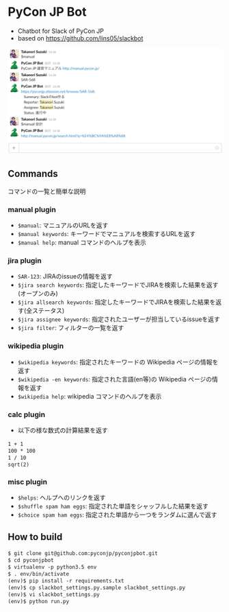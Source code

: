 # PyCon JP Bot

* Chatbot for Slack of PyCon JP
* based on https://github.com/lins05/slackbot

![](pyconjpbot-image.png)

## Commands

コマンドの一覧と簡単な説明

### manual plugin

- `$manual`: マニュアルのURLを返す
- `$manual keywords`: キーワードでマニュアルを検索するURLを返す
- `$manual help`: manual コマンドのヘルプを表示

### jira plugin

- `SAR-123`: JIRAのissueの情報を返す
- `$jira search keywords`: 指定したキーワードでJIRAを検索した結果を返す(オープンのみ)
- `$jira allsearch keywords`: 指定したキーワードでJIRAを検索した結果を返す(全ステータス)
- `$jira assignee keywords`: 指定されたユーザーが担当しているissueを返す
- `$jira filter`: フィルターの一覧を返す

### wikipedia plugin

- `$wikipedia keywords`: 指定されたキーワードの Wikipedia ページの情報を返す
- `$wikipedia -en keywords`: 指定された言語(en等)の Wikipedia ページの情報を返す
- `$wikipedia help`: wikipedia コマンドのヘルプを表示

### calc plugin

- 以下の様な数式の計算結果を返す

```
1 + 1
100 * 100
1 / 10
sqrt(2)
```

### misc plugin

- `$helps`: ヘルプへのリンクを返す
- `$shuffle spam ham eggs`: 指定された単語をシャッフルした結果を返す
- `$choice spam ham eggs`: 指定された単語から一つをランダムに選んで返す

## How to build

```
$ git clone git@github.com:pyconjp/pyconjpbot.git
$ cd pyconjpbot
$ virtualenv -p python3.5 env
$ . env/bin/activate
(env)$ pip install -r requirements.txt
(env)$ cp slackbot_settings.py.sample slackbot_settings.py
(env)$ vi slackbot_settings.py
(env)$ python run.py
```

